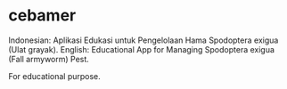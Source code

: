 # cebamer

Indonesian: Aplikasi Edukasi untuk Pengelolaan Hama Spodoptera exigua (Ulat grayak).
English: Educational App for Managing Spodoptera exigua (Fall armyworm) Pest.

For educational purpose.
